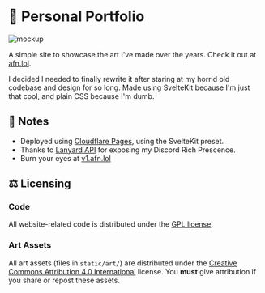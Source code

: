 # 🎨 Personal Portfolio
![mockup](https://user-images.githubusercontent.com/47723802/202820178-d45d9781-5f5c-44be-9655-9d9820262bd3.png)


A simple site to showcase the art I've made over the years. Check it out at [afn.lol](https://afn.lol/).

I decided I needed to finally rewrite it after staring at my horrid old codebase and design for so long. Made using SvelteKit because I'm just that cool, and plain CSS because I'm dumb.

## 📝 Notes
* Deployed using [Cloudflare Pages](https://pages.dev/), using the SvelteKit preset. 
* Thanks to [Lanyard API](https://github.com/Phineas/lanyard) for exposing my Discord Rich Prescence. 
* Burn your eyes at [v1.afn.lol](https://v1.afn.lol/) 

## ⚖️ Licensing
### Code
All website-related code is distributed under the [GPL license](LICENSE).  

### Art Assets
All art assets (files in ``static/art/``) are distributed under the [Creative Commons Attribution 4.0 International](http://creativecommons.org/licenses/by/4.0/) license. You **must** give attribution if you share or repost these assets.
